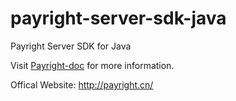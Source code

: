 # payright-server-sdk-java
Payright Server SDK for Java

Visit [Payright-doc](http://swwx-payright.github.io/payright-doc/) for more information. 

Offical Website: http://payright.cn/
